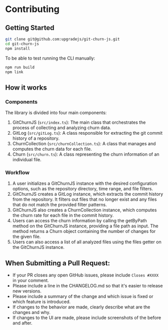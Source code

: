 # Contributing

## Getting Started

```bash
git clone git@github.com:upgradejs/git-churn-js.git
cd git-churn-js
npm install
```

To be able to test running the CLI manually:

```bash
npm run build
npm link
```

## How it works

### Components
The library is divided into four main components:

1. GitChurnJS (`src/index.ts`): The main class that orchestrates the process of collecting and analyzing churn data.
2. GitLog (`src/gitLog.ts`): A class responsible for extracting the git commit history of a repository.
3. ChurnCollection (`src/churnCollection.ts`): A class that manages and computes the churn data for each file.
4. Churn (`src/churn.ts`): A class representing the churn information of an individual file.

### Workflow
1. A user initializes a GitChurnJS instance with the desired configuration options, such as the repository directory, time range, and file filters.
2. GitChurnJS creates a GitLog instance, which extracts the commit history from the repository. It filters out files that no longer exist and any files that do not match the provided filter patterns.
3. GitChurnJS also creates a ChurnCollection instance, which computes the churn rate for each file in the commit history.
4. Users can access the churn information by calling the getByPath method on the GitChurnJS instance, providing a file path as input. The method returns a Churn object containing the number of changes for the given file.
5. Users can also access a list of all analyzed files using the files getter on the GitChurnJS instance.


## When Submitting a Pull Request:

- If your PR closes any open GitHub issues, please include `Closes #XXXX` in your comment.
- Please include a line in the CHANGELOG.md so that it's easier to release new versions.
- Please include a summary of the change and which issue is fixed or which feature is introduced.
- If changes to the behavior are made, clearly describe what are the changes and why.
- If changes to the UI are made, please include screenshots of the before and after.
